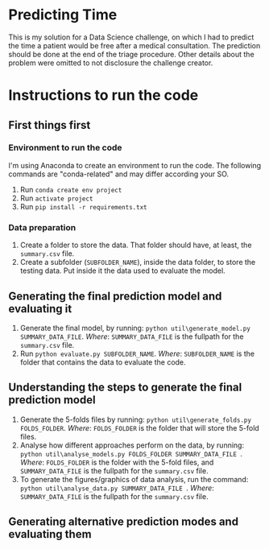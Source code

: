 # Predicting Time

This is my solution for a Data Science challenge, on which I had to predict the time a patient would be free after a medical consultation. The prediction should be done at the end of the triage procedure. Other details about the problem were omitted to not disclosure the challenge creator. 



# Instructions to run the code


## First things first


### Environment to run the code

I'm using Anaconda to create an environment to run the code. The following commands are "conda-related" and may differ according your SO. 

1. Run ```conda create env project```
1. Run ```activate project```
1. Run ```pip install -r requirements.txt```


### Data preparation

1. Create a folder to store the data. That folder should have, at least, the `summary.csv` file. 
1. Create a subfolder (`SUBFOLDER_NAME`), inside the data folder, to store the testing data. Put inside it the data used to evaluate the model.


## Generating the final prediction model and evaluating it 

1. Generate the final model, by running: ```python util\generate_model.py SUMMARY_DATA_FILE```. *Where*: `SUMMARY_DATA_FILE` is the fullpath for the `summary.csv` file.
1. Run ```python evaluate.py SUBFOLDER_NAME```. *Where*: `SUBFOLDER_NAME` is the folder that contains the data to evaluate the code. 





## Understanding the steps to generate the final prediction model

1. Generate the 5-folds files by running: ```python util\generate_folds.py FOLDS_FOLDER```. *Where*: `FOLDS_FOLDER` is the folder that will store the 5-fold files.
1. Analyse how different approaches perform on the data, by running:  ```python util\analyse_models.py FOLDS_FOLDER SUMMARY_DATA_FILE ```. *Where*: `FOLDS_FOLDER` is the folder with the 5-fold files, and `SUMMARY_DATA_FILE` is the fullpath for the `summary.csv` file.
1. To generate the figures/graphics of data analysis, run the command: ```python util\analyse_data.py SUMMARY_DATA_FILE ```. *Where*: `SUMMARY_DATA_FILE` is the fullpath for the `summary.csv` file.


## Generating alternative prediction modes and evaluating them